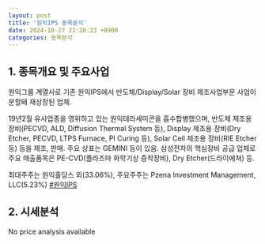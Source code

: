 ```yaml
---
layout: post
title: '원익IPS 종목분석'
date: 2024-10-27 21:20:23 +0900
categories: 종목분석
---
```


## 1. 종목개요 및 주요사업

원익그룹 계열사로 기존 원익IPS에서 반도체/Display/Solar 장비 제조사업부문 사업이 분할돼 재상장된 업체. 

19년2월 유사업종을 영위하고 있는 원익테라세미콘을 흡수합병했으며, 반도체 제조용 장비(PECVD, ALD, Diffusion Thermal System 등), Display 제조용 장비(Dry Etcher, PECVD, LTPS Furnace, PI Curing 등), Solar Cell 제조용 장비(RIE Etcher 등) 등을 제조, 판매. 주요 상표는 GEMINI 등이 있음. 삼성전자의 핵심장비 공급 업체로 주요 매출품목은 PE-CVD(플라즈마 화학기상 증착장비), Dry Etcher(드라이에쳐) 등.

최대주주는 원익홀딩스 외(33.06%), 주요주주는 Pzena Investment Management, LLC(5.23%)
[#원익IPS](#)

## 2. 시세분석

No price analysis available
